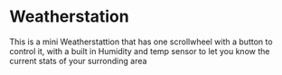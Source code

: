# Weatherstation
 
This is a mini Weatherstattion that has one scrollwheel with a button to control it, with a built in Humidity and temp sensor to let you know the current stats of your surronding area